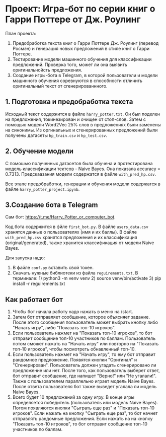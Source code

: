 # Проект: Игра-бот по серии книг о Гарри Поттере от Дж. Роулинг


План проекта:
1. Предобработка текста книг о Гарри Поттере Дж. Роулинг (перевод Росмэн) и генерация новых предложений в стиле книг о Гарри Поттере.
2. Тестирование модели машинного обучения для классификации предложений. Проверка того, может ли она выявить оригинальнойсть предложения.
3. Создание игры-бота в Telegram, в которой пользователи и модели машинного обучения соревнуются в способности отличить оригинальный текст от сгенерированнного.

## 1. Подготовка и предобработка текста 
Исходный текст содержится в файле `harry_potter.txt`. Он был поделен на предложения, токинезирован и очищен от стоп-слов. Затем с помощью модели Word2Vec 25% слов в предложениях были заменены на синонимы. Из оргинальных и сгенерированных предложений были получены датасеты `hp_train.csv` и `hp_test.csv`.

## 2. Обучение модели 
С помошью полученных датасетов была обучена и протестирована модель классификации тектсов - Naive Bayes. Она показала accuracy = 0.7313. 
Предскаазания модели содержатся в файле `with_pred_hp.csv`.

Все этапе предобработки, генерации и обучения модели содержатся в файле `harry_potter_project.ipynb`.

## 3.Создание бота в Telegram
Сам бот: https://t.me/Harry_Potter_or_computer_bot.

Код бота содержится в фйле `first_bot.py`. 
В файле `users_data.csv` хранятся данные о пользователях (имя и их баллы).
В файле `with_pred_hp.csv` хранятся предложения и их классификация (original/generated), также хранится классификация от модели Naive Bayes.

Для запуска надо:
1. В файле `conf.py` вставить свой токен.
2. Скачать нужные библиотеки из файла `reguirements.txt`.
         В терминале:
         1) python3 -m venv venv
         2) source venv/bin/activate
         3) pip install -r reguirements.txt

## Как работает бот
1. Чтобы бот начала работу надо нажать в меню на /start.
2. Затем бот отправляет сообщение, которое объясняет задание. После этого сообщения пользователь может выбрать кнопку либо "Начать игру", либо "Показать топ-10 игроков".
3.  Если пользователь нажмет на "Показать топ-10 игроков", то бот отправит сообщение топ-10 участников по баллам. Пользователь потом сможет нажать на "Начать игру" или повторно на "Показать топ-10 игроков", чтобы посмотреть обнавленный топ-10.
4. Если пользователь нажмет на "Начать игру", то ему бот отправит рандомное предложение. Появятся кнопки "Оригинал" и "Сгенерирован". Пользователь должен угадать сгенерировано ли предложение или нет. После того, как пользователь выберет ответ, бот отправит сообщение, где напишет "Верно!" или "Не угалали!". Также с пользователем параллельно играет модель Naive Bayes. После ответа пользователя бот также выведет угалала ли модель Naive Bayes.
5. Всего будет 10 предложений за одну игру. В конце игры определяется победитель (пользователь или модель Naive Bayes). Потом появляются кнопки "Сыграть еще раз" и "Показать топ-10 игроков". Если нажать на кнопку "Сыграть еще раз", то бот начнет отправлять рандомные предложения. Если нажать на на кнопку "Показать топ-10 игроков", то бот отправит сообщение топ-10 участников по баллам.
